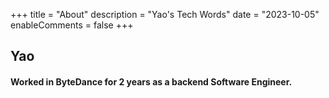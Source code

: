 +++
title = "About"
description = "Yao's Tech Words"
date = "2023-10-05"
enableComments = false
+++

## Yao 

#### Worked in ByteDance for 2 years as a backend Software Engineer.